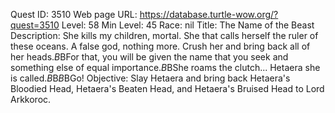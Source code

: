 Quest ID: 3510
Web page URL: https://database.turtle-wow.org/?quest=3510
Level: 58
Min Level: 45
Race: nil
Title: The Name of the Beast
Description: She kills my children, mortal. She that calls herself the ruler of these oceans. A false god, nothing more. Crush her and bring back all of her heads.$B$BFor that, you will be given the name that you seek and something else of equal importance.$B$BShe roams the clutch... Hetaera she is called.$B$B<Lord Arkkoroc points to the southwest.>$B$BGo!
Objective: Slay Hetaera and bring back Hetaera's Bloodied Head, Hetaera's Beaten Head, and Hetaera's Bruised Head to Lord Arkkoroc.

